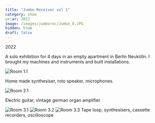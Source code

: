 ```yaml
---
title: "Jumbo Receiver vol 1"
category: show
ye:ar: 2022
image: /images/jumborec/Jumbo_0.JPG
hidden: true
draft: false
---
```

2022

A solo exhibition for 4 days in an empty apartment in Berlin Neukölln. 
I brought my machines and instruments and built installations.


![Room 1.1](/images/jumborec/Jumbo_0.jpg)

Home made synthesiser, roto speaker, microphones.

![Room 2.1](/images/jumborec/Jumbo_2.jpg)

Electric guitar, vintage german organ amplifier

![Room 3.1](/images/jumborec/Jumbo_3.jpg)
![Room 3.2](/images/jumborec/Jumbo_4.jpg)
![Room 3.3](/images/jumborec/Jumbo_5.jpg)
Tape loop, synthesisers, cassette recorders, oscilloscope








